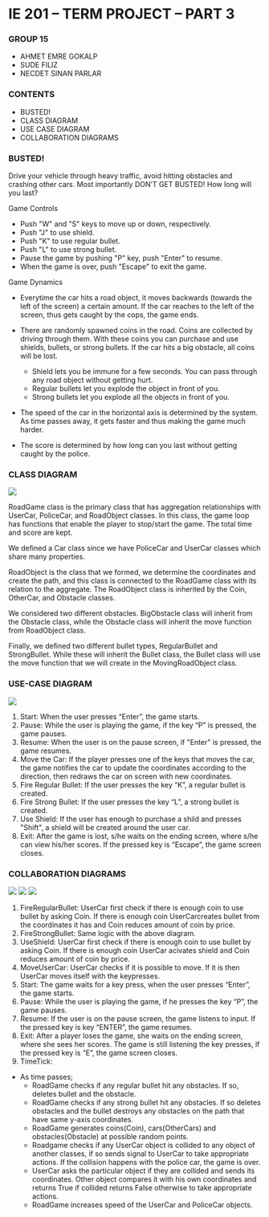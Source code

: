 # IE 201 – TERM PROJECT – PART 3

 ### GROUP 15

 - AHMET EMRE GOKALP
 - SUDE FILIZ
 - NECDET SINAN PARLAR




### CONTENTS
- BUSTED!
- CLASS DIAGRAM
- USE CASE DIAGRAM
- COLLABORATION DIAGRAMS

### BUSTED!
Drive your vehicle through heavy traffic, avoid hitting obstacles and crashing other cars. Most importantly DON’T GET BUSTED! How long will you last?


Game Controls

- Push "W" and "S" keys to move up or down, respectively.
- Push "J" to use shield.
- Push "K" to use regular bullet.
- Push "L" to use strong bullet.
- Pause the game by pushing "P" key, push "Enter" to resume.
- When the game is over, push "Escape" to exit the game.

Game Dynamics
- Everytime the car hits a road object, it moves backwards (towards the left of the screen) a certain amount. If the car reaches to the left of the screen, thus gets caught by the cops, the game ends.

- There are randomly spawned coins in the road. Coins are collected by driving through them. With these coins you can purchase and use shields, bullets, or strong bullets. If the car hits a big obstacle, all coins will be lost.
	- Shield lets you be immune for a few seconds. You can pass through any road object without getting hurt.
	- Regular bullets let you explode the object in front of you.
	- Strong bullets let you explode all the objects in front of you.

- The speed of the car in the horizontal axis is determined by the system. As time passes away, it gets faster and thus making the game much harder.
- The score is determined by how long can you last without getting caught by the police.

### CLASS DIAGRAM
![](/assets/clasSSDIAGRAMLAST.png )



RoadGame class is the primary class that has aggregation relationships with UserCar, PoliceCar, and RoadObject classes. In this class, the game loop has functions that enable the player to stop/start the game. The total time and score are kept.

We defined a Car class since we have PoliceCar and UserCar classes which share many properties. 

RoadObject is the class that we formed, we determine the coordinates and create the path, and this class is connected to the RoadGame class with its relation to the aggregate. The RoadObject class is inherited by the  Coin, OtherCar, and Obstacle classes. 

We considered two different obstacles. BigObstacle class will inherit from the Obstacle class, while the Obstacle class will inherit the move function from RoadObject class.

Finally, we defined two different bullet types, RegularBullet and StrongBullet. While these will inherit the Bullet class, the Bullet class will use the move function that we will create in the MovingRoadObject class.


### USE-CASE DIAGRAM
![](/assets/use_case_diagram.png)

1. Start:  When the user presses “Enter”, the game starts.
2. Pause: While the user is playing the game, if the key “P” is pressed, the game pauses.
3. Resume: When the user is on the pause screen, if "Enter" is pressed, the game resumes.
4. Move the Car: If the player presses one of the keys that moves the car, the game notifies the car to update the coordinates according to the direction, then redraws the car on screen with new coordinates. 
5. Fire Regular Bullet: If the user presses the key “K”, a regular bullet is created. 
6. Fire Strong Bullet: If the user presses the key “L”, a strong bullet is created. 
7. Use Shield: If the user has enough to purchase a shild and presses "Shift", a shield will be created around the user car.
8. Exit: After the game is lost, s/he waits on the ending screen, where s/he can view his/her scores. If the pressed key is “Escape”, the game screen closes.

### COLLABORATION DIAGRAMS
![](/assets/collab_diagram_1.jpeg )
![](/assets/collab_diagram_2.jpeg )
![](/assets/collab_diagram_3.jpeg )
1. FireRegularBullet: UserCar first check if there is enough coin to use bullet by asking Coin. If there is enough coin UserCarcreates bullet from the coordinates it has and Coin reduces amount of coin by price.
2. FireStrongBullet: Same logic with the above diagram.
3. UseShield:  UserCar first check if there is enough coin to use bullet by asking Coin. If there is enough coin UserCar acivates shield and Coin reduces amount of coin by price.
4. MoveUserCar: UserCar checks if it is possible to move. If it is then UserCar moves itself with the keypresses.
5. Start: The game waits for a key press, when the user presses “Enter”, the game starts.
6. Pause: While the user is playing the game, if he presses the key “P”, the game pauses.
7. Resume: If the user is on the pause screen, the game listens to input. If the pressed key is key “ENTER”, the game resumes.
8. Exit: After a player loses the game, she waits on the ending screen, where she sees her scores. The game is still listening the key presses, if the pressed key is “E”, the game screen closes.
9. TimeTick:
- As time passes;
	+ RoadGame checks if any regular bullet hit any obstacles. If so, deletes bullet and the obstacle.
	+ RoadGame checks if any strong bullet hit any obstacles. If so deletes obstacles and the bullet destroys any obstacles on the path that have same y-axis coordinates. 
	+ RoadGame generates coins(Coin), cars(OtherCars) and obstacles(Obstacle) at possible random points.
	+ Roadgame checks if any UserCar object is collided to any object of another classes, if so sends signal to UserCar to take appropriate actions. If the collision happens with the police car, the game is over.
	+ UserCar asks the particular object if they are collided and sends its coordinates. Other object compares it with his own coordinates and returns True if collided returns False otherwise to take appropriate actions.
	+ RoadGame increases speed of the UserCar and PoliceCar objects.